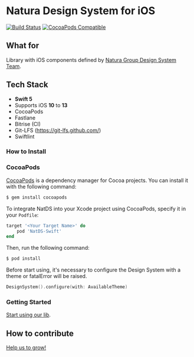 # Natura Design System for iOS

[![Build Status](https://app.bitrise.io/app/38848108b04aa71a/status.svg?token=KeP02isBtn73sdE7KEZO4w&branch=master)](https://app.bitrise.io/app/38848108b04aa71a)
[![CocoaPods Compatible](https://img.shields.io/cocoapods/v/NatDS.svg)](https://img.shields.io/cocoapods/v/NatDS.svg)


## What for

Library with iOS components defined by [Natura Group Design System Team](https://zeroheight.com/08f80f4e1/p/335165-natds--natura-design-system).


## Tech Stack

- __Swift 5__
- Supports iOS __10__ to __13__
- CocoaPods
- Fastlane
- Bitrise (CI)
- Git-LFS (https://git-lfs.github.com/)
- Swiftlint

### How to Install

### CocoaPods

[CocoaPods](http://cocoapods.org) is a dependency manager for Cocoa projects. You can install it with the following command:

```bash
$ gem install cocoapods
```

To integrate NatDS into your Xcode project using CocoaPods, specify it in your `Podfile`:

```ruby
target '<Your Target Name>' do
    pod 'NatDS-Swift'
end
```

Then, run the following command:

```bash
$ pod install
```

Before start using, it's necessary to configure the Design System with a theme or fatalError will be raised.

```swift
DesignSystem().configure(with: AvailableTheme)
```

### Getting Started

[Start using our lib](docs/getting-started.md).

## How to contribute

[Help us to grow!](docs/how-to-contribute.md)
